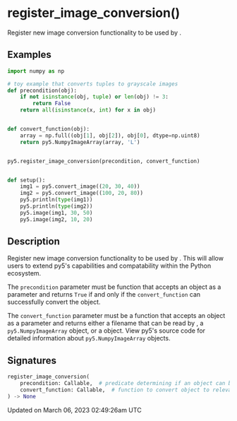 # register_image_conversion()

Register new image conversion functionality to be used by [](sketch_convert_image).

## Examples

<div class="example-table">

<div class="example-row"><div class="example-cell-image">

</div><div class="example-cell-code">

```python
import numpy as np

# toy example that converts tuples to grayscale images
def precondition(obj):
    if not isinstance(obj, tuple) or len(obj) != 3:
        return False
    return all(isinstance(x, int) for x in obj)


def convert_function(obj):
    array = np.full((obj[1], obj[2]), obj[0], dtype=np.uint8)
    return py5.NumpyImageArray(array, 'L')


py5.register_image_conversion(precondition, convert_function)


def setup():
    img1 = py5.convert_image((20, 30, 40))
    img2 = py5.convert_image((100, 20, 80))
    py5.println(type(img1))
    py5.println(type(img2))
    py5.image(img1, 30, 50)
    py5.image(img2, 10, 20)
```

</div></div>

</div>

## Description

Register new image conversion functionality to be used by [](sketch_convert_image).  This will allow users to extend py5's capabilities and compatability within the Python ecosystem.

The `precondition` parameter must be function that accepts an object as a parameter and returns `True` if and only if the `convert_function` can successfully convert the object.

The `convert_function` parameter must be a function that accepts an object as a parameter and returns either a filename that can be read by [](sketch_load_image), a `py5.NumpyImageArray` object, or a [](py5image) object. View py5's source code for detailed information about `py5.NumpyImageArray` objects.

## Signatures

```python
register_image_conversion(
    precondition: Callable,  # predicate determining if an object can be converted
    convert_function: Callable,  # function to convert object to relevant image data
) -> None
```

Updated on March 06, 2023 02:49:26am UTC
